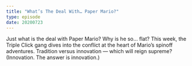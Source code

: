 ```yaml
---
title: "What’s The Deal With… Paper Mario?"
type: episode
date: 20200723
---
```

Just what is the deal with Paper Mario? Why is he so… flat? This week, the Triple Click gang dives into the conflict at the heart of Mario’s spinoff adventures. Tradition versus innovation — which will reign supreme? (Innovation. The answer is innovation.)